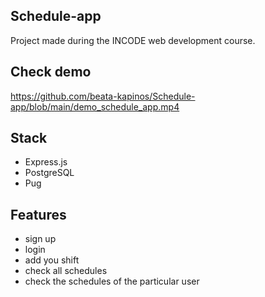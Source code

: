 ## Schedule-app
Project made during the INCODE web development course.
## Check demo
https://github.com/beata-kapinos/Schedule-app/blob/main/demo_schedule_app.mp4
## Stack
- Express.js
- PostgreSQL
- Pug
## Features
- sign up
- login
- add you shift
- check all schedules
- check the schedules of the particular user
